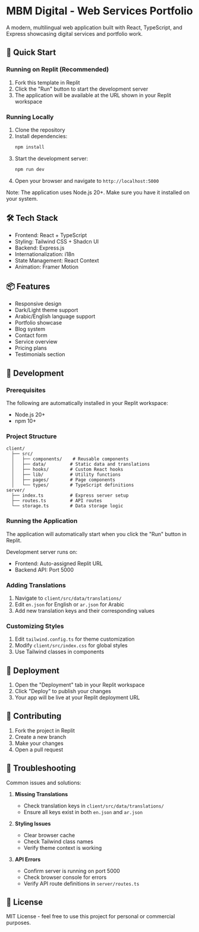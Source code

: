 
# MBM Digital - Web Services Portfolio

A modern, multilingual web application built with React, TypeScript, and Express showcasing digital services and portfolio work.

## 🚀 Quick Start

### Running on Replit (Recommended)
1. Fork this template in Replit
2. Click the "Run" button to start the development server
3. The application will be available at the URL shown in your Replit workspace

### Running Locally
1. Clone the repository
2. Install dependencies:
   ```bash
   npm install
   ```
3. Start the development server:
   ```bash
   npm run dev
   ```
4. Open your browser and navigate to `http://localhost:5000`

Note: The application uses Node.js 20+. Make sure you have it installed on your system.

## 🛠 Tech Stack

- Frontend: React + TypeScript
- Styling: Tailwind CSS + Shadcn UI
- Backend: Express.js
- Internationalization: i18n
- State Management: React Context
- Animation: Framer Motion

## 📦 Features

- Responsive design
- Dark/Light theme support
- Arabic/English language support
- Portfolio showcase
- Blog system
- Contact form
- Service overview
- Pricing plans
- Testimonials section

## 🔧 Development

### Prerequisites

The following are automatically installed in your Replit workspace:

- Node.js 20+
- npm 10+

### Project Structure

```
client/
  ├── src/
  │   ├── components/    # Reusable components
  │   ├── data/         # Static data and translations
  │   ├── hooks/        # Custom React hooks
  │   ├── lib/          # Utility functions
  │   ├── pages/        # Page components
  │   └── types/        # TypeScript definitions
server/
  ├── index.ts          # Express server setup
  ├── routes.ts         # API routes
  └── storage.ts        # Data storage logic
```

### Running the Application

The application will automatically start when you click the "Run" button in Replit.

Development server runs on:
- Frontend: Auto-assigned Replit URL
- Backend API: Port 5000

### Adding Translations

1. Navigate to `client/src/data/translations/`
2. Edit `en.json` for English or `ar.json` for Arabic
3. Add new translation keys and their corresponding values

### Customizing Styles

1. Edit `tailwind.config.ts` for theme customization
2. Modify `client/src/index.css` for global styles
3. Use Tailwind classes in components

## 🚀 Deployment

1. Open the "Deployment" tab in your Replit workspace
2. Click "Deploy" to publish your changes
3. Your app will be live at your Replit deployment URL

## 🤝 Contributing

1. Fork the project in Replit
2. Create a new branch
3. Make your changes
4. Open a pull request

## 🐛 Troubleshooting

Common issues and solutions:

1. **Missing Translations**
   - Check translation keys in `client/src/data/translations/`
   - Ensure all keys exist in both `en.json` and `ar.json`

2. **Styling Issues**
   - Clear browser cache
   - Check Tailwind class names
   - Verify theme context is working

3. **API Errors**
   - Confirm server is running on port 5000
   - Check browser console for errors
   - Verify API route definitions in `server/routes.ts`

## 📄 License

MIT License - feel free to use this project for personal or commercial purposes.
